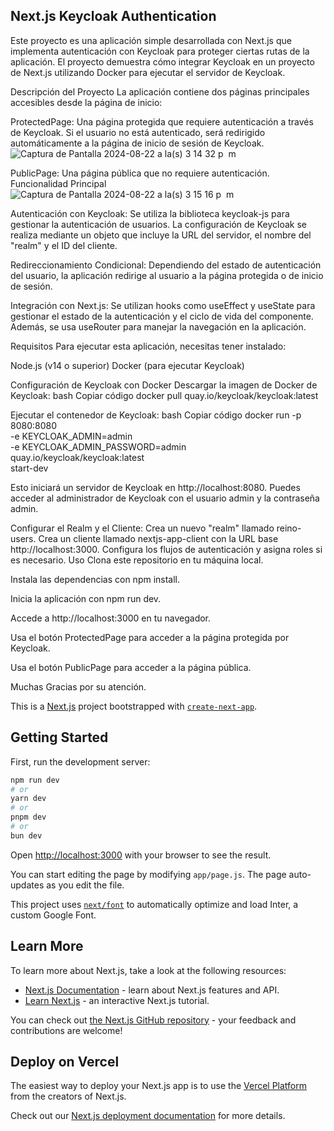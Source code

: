 ## Next.js Keycloak Authentication 


Este proyecto es una aplicación simple desarrollada con Next.js que implementa autenticación con Keycloak para proteger ciertas rutas de la aplicación. El proyecto demuestra cómo integrar Keycloak en un proyecto de Next.js utilizando Docker para ejecutar el servidor de Keycloak.


Descripción del Proyecto
La aplicación contiene dos páginas principales accesibles desde la página de inicio:


ProtectedPage: Una página protegida que requiere autenticación a través de Keycloak. Si el usuario no está autenticado, será redirigido automáticamente a la página de inicio de sesión de Keycloak.
![Captura de Pantalla 2024-08-22 a la(s) 3 14 32 p  m](https://github.com/user-attachments/assets/c6ab07de-3e13-4031-9a4e-8a2170e4c7c9)

PublicPage: Una página pública que no requiere autenticación.
Funcionalidad Principal
![Captura de Pantalla 2024-08-22 a la(s) 3 15 16 p  m](https://github.com/user-attachments/assets/0f5f0c1d-1bfc-4579-96e3-1c17fe23c360)


Autenticación con Keycloak: Se utiliza la biblioteca keycloak-js para gestionar la autenticación de usuarios. La configuración de Keycloak se realiza mediante un objeto que incluye la URL del servidor, el nombre del "realm" y el ID del cliente.


Redireccionamiento Condicional: Dependiendo del estado de autenticación del usuario, la aplicación redirige al usuario a la página protegida o de inicio de sesión.


Integración con Next.js: Se utilizan hooks como useEffect y useState para gestionar el estado de la autenticación y el ciclo de vida del componente. Además, se usa useRouter para manejar la navegación en la aplicación.


Requisitos
Para ejecutar esta aplicación, necesitas tener instalado:


Node.js (v14 o superior)
Docker (para ejecutar Keycloak)


Configuración de Keycloak con Docker
Descargar la imagen de Docker de Keycloak:
bash
Copiar código
docker pull quay.io/keycloak/keycloak:latest

Ejecutar el contenedor de Keycloak:
bash
Copiar código
docker run -p 8080:8080 \
  -e KEYCLOAK_ADMIN=admin \
  -e KEYCLOAK_ADMIN_PASSWORD=admin \
  quay.io/keycloak/keycloak:latest \
  start-dev
  
Esto iniciará un servidor de Keycloak en http://localhost:8080. Puedes acceder al administrador de Keycloak con el usuario admin y la contraseña admin.


Configurar el Realm y el Cliente:
Crea un nuevo "realm" llamado reino-users.
Crea un cliente llamado nextjs-app-client con la URL base http://localhost:3000.
Configura los flujos de autenticación y asigna roles si es necesario.
Uso
Clona este repositorio en tu máquina local.

Instala las dependencias con npm install.

Inicia la aplicación con npm run dev.

Accede a http://localhost:3000 en tu navegador.

Usa el botón ProtectedPage para acceder a la página protegida por Keycloak.

Usa el botón PublicPage para acceder a la página pública.


Muchas Gracias por su atención.








This is a [Next.js](https://nextjs.org/) project bootstrapped with [`create-next-app`](https://github.com/vercel/next.js/tree/canary/packages/create-next-app).

## Getting Started

First, run the development server:

```bash
npm run dev
# or
yarn dev
# or
pnpm dev
# or
bun dev
```

Open [http://localhost:3000](http://localhost:3000) with your browser to see the result.

You can start editing the page by modifying `app/page.js`. The page auto-updates as you edit the file.

This project uses [`next/font`](https://nextjs.org/docs/basic-features/font-optimization) to automatically optimize and load Inter, a custom Google Font.

## Learn More

To learn more about Next.js, take a look at the following resources:

- [Next.js Documentation](https://nextjs.org/docs) - learn about Next.js features and API.
- [Learn Next.js](https://nextjs.org/learn) - an interactive Next.js tutorial.

You can check out [the Next.js GitHub repository](https://github.com/vercel/next.js/) - your feedback and contributions are welcome!

## Deploy on Vercel

The easiest way to deploy your Next.js app is to use the [Vercel Platform](https://vercel.com/new?utm_medium=default-template&filter=next.js&utm_source=create-next-app&utm_campaign=create-next-app-readme) from the creators of Next.js.

Check out our [Next.js deployment documentation](https://nextjs.org/docs/deployment) for more details.
